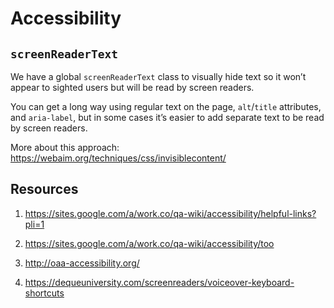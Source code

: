 # Accessibility

## `screenReaderText`

We have a global `screenReaderText` class to visually hide text so it won’t
appear to sighted users but will be read by screen readers.

You can get a long way using regular text on the page, `alt`/`title` attributes,
and `aria-label`, but in some cases it’s easier to add separate text to be read
by screen readers.

More about this approach: https://webaim.org/techniques/css/invisiblecontent/

## Resources

1. https://sites.google.com/a/work.co/qa-wiki/accessibility/helpful-links?pli=1

2. https://sites.google.com/a/work.co/qa-wiki/accessibility/too

3. http://oaa-accessibility.org/

4. https://dequeuniversity.com/screenreaders/voiceover-keyboard-shortcuts
